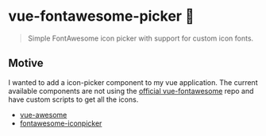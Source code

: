 # vue-fontawesome-picker :construction:

> Simple FontAwesome icon picker with support for custom icon fonts.

## Motive

I wanted to add a icon-picker component to my vue application. The current available components are not using the [official vue-fontawesome](https://github.com/FortAwesome/vue-fontawesome) repo and have custom scripts to get all the icons.

- [vue-awesome](https://github.com/Justineo/vue-awesome)
- [fontawesome-iconpicker](https://github.com/farbelous/fontawesome-iconpicker)
